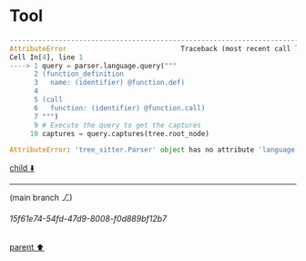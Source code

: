 # Tool

```python
---------------------------------------------------------------------------
AttributeError                            Traceback (most recent call last)
Cell In[4], line 1
----> 1 query = parser.language.query("""
      2 (function_definition
      3   name: (identifier) @function.def)
      4 
      5 (call
      6   function: (identifier) @function.call)
      7 """)
      9 # Execute the query to get the captures
     10 captures = query.captures(tree.root_node)

AttributeError: 'tree_sitter.Parser' object has no attribute 'language'

```

[child ⬇️](#15f61e74-54fd-47d9-8008-f0d889bf12b7)

---

(main branch ⎇)
###### 15f61e74-54fd-47d9-8008-f0d889bf12b7
[parent ⬆️](#da744ba2-ecd2-4dc0-8655-fa8aaee2bf9b)
